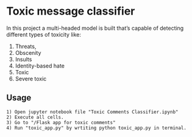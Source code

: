 # Toxic message classifier

In this project a multi-headed model is built that’s capable of detecting different types of toxicity like:
1.	Threats, 
2.	Obscenity
3.	Insults
4.	Identity-based hate
5.	Toxic 
6.	Severe toxic 

## Usage
```
1) Open jupyter notebook file "Toxic Comments Classifier.ipynb"
2) Execute all cells.
3) Go to "/Flask app for toxic comments"
4) Run "toxic_app.py" by wrtiting python toxic_app.py in terminal.
``` 
